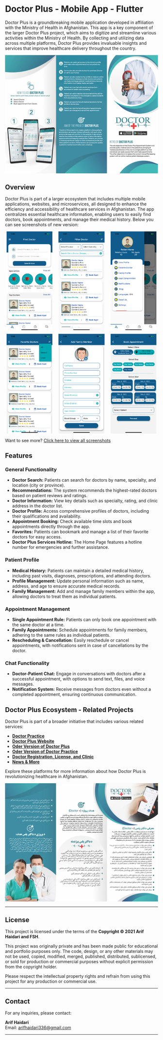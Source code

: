 # Doctor Plus - Mobile App - Flutter

Doctor Plus is a groundbreaking mobile application developed in affiliation with the Ministry of Health in Afghanistan. This app is a key component of the larger Doctor Plus project, which aims to digitize and streamline various activities within the Ministry of Health. By collecting and utilizing data across multiple platforms, Doctor Plus provides invaluable insights and services that improve healthcare delivery throughout the country.

![App Brochure](doctor_plus_english.jpg)

## Overview

Doctor Plus is part of a larger ecosystem that includes multiple mobile applications, websites, and microservices, all designed to enhance the efficiency and accessibility of healthcare services in Afghanistan. The app centralizes essential healthcare information, enabling users to easily find doctors, book appointments, and manage their medical history.
Below you can see screenshots of new version:

<div style="display: flex; flex-wrap: wrap; gap: 10px; justify-content: space-around;">

  <img src="screenshots/1.png" alt="Homepage" width="30%">
  
  <img src="screenshots/2.png" alt="find doctor" width="30%">
  
  <img src="screenshots/3.png" alt="favorite doctor" width="30%">

  <img src="screenshots/4.png" alt="function" width="30%">
  
  <img src="screenshots/5.png" alt="Chart" width="30%">
  
  <img src="screenshots/6.png" alt="" width="30%">

</div>

Want to see more? [Click here to view all screenshots](https://github.com/arifhaidari/doctor_plus/tree/main/screenshots)

## Features

### General Functionality

- **Doctor Search:** Patients can search for doctors by name, specialty, and location (city or province).
- **Recommendations:** The system recommends the highest-rated doctors based on patient reviews and ratings.
- **Doctor Information:** View key details such as specialty, rating, and clinic address in the doctor list.
- **Doctor Profile:** Access comprehensive profiles of doctors, including their qualifications and availability.
- **Appointment Booking:** Check available time slots and book appointments directly through the app.
- **Favorites:** Patients can bookmark and manage a list of their favorite doctors for easy access.
- **Doctor Plus Services Hotline:** The Home Page features a hotline number for emergencies and further assistance.

### Patient Profile

- **Medical History:** Patients can maintain a detailed medical history, including past visits, diagnoses, prescriptions, and attending doctors.
- **Profile Management:** Update personal information such as name, address, and age to ensure accurate medical records.
- **Family Management:** Add and manage family members within the app, allowing doctors to treat them as individual patients.

### Appointment Management

- **Single Appointment Rule:** Patients can only book one appointment with the same doctor at a time.
- **Family Appointments:** Schedule appointments for family members, adhering to the same rules as individual patients.
- **Rescheduling & Cancellation:** Easily reschedule or cancel appointments, with notifications sent in case of cancellations by the doctor.

### Chat Functionality

- **Doctor-Patient Chat:** Engage in conversations with doctors after a successful appointment, with options to send text, files, and voice messages.
- **Notification System:** Receive messages from doctors even without a completed appointment, ensuring continuous communication.

## Doctor Plus Ecosystem - Related Projects

Doctor Plus is part of a broader initiative that includes various related services:

- **[Doctor Practice](https://github.com/arifhaidari/doctor_practice)**
- **[Doctor Plus Website](https://github.com/arifhaidari/doctor_plus_web)**
- **[Oder Version of Doctor Plus](https://github.com/arifhaidari/legacy_doctor_plus)**
- **[Oder Version of Doctor Practice](https://github.com/arifhaidari/legacy_doctor_practice)**
- **[Doctor Registration, License, and Clinic](#)**
- **[News & More](#)**

Explore these platforms for more information about how Doctor Plus is revolutionizing healthcare in Afghanistan.

![App Brochure1](doctor_plus_persian.jpg)

---

## License

This project is licensed under the terms of the **Copyright © 2021 Arif Haidari and FSH**.

This project was originally private and has been made public for educational and portfolio purposes only. The code, design, or any other materials may not be used, copied, modified, merged, published, distributed, sublicensed, or sold for production or commercial purposes without explicit permission from the copyright holder.

Please respect the intellectual property rights and refrain from using this project for any production or commercial use.

---

## Contact

For any inquiries, please contact:

**Arif Haidari**  
Email: [arifhaidari336@gmail.com](mailto:arifhaidari336@gmail.com)

---
